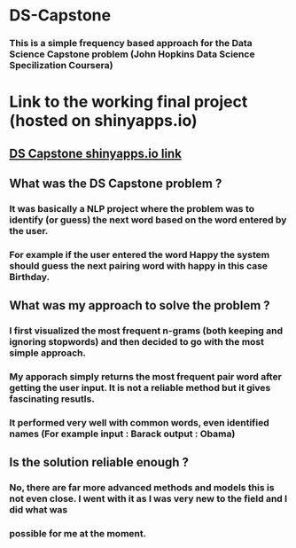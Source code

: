 # DS-Capstone
### This is a simple frequency based approach for the Data Science Capstone problem (John Hopkins Data Science Specilization Coursera) 

# Link to the working final project (hosted on shinyapps.io)
## [DS Capstone shinyapps.io link](https://aashay.shinyapps.io/Text_Predictor/)


## What was the DS Capstone problem ?
### It was basically a NLP project where the problem was to identify (or guess) the next word based on the word entered by the user.
### For example if the user entered the word Happy the system should guess the next pairing word with happy in this case Birthday.

## What was my approach to solve the problem ?
### I first visualized the most frequent n-grams (both keeping and ignoring stopwords) and then decided to go with the most simple approach.
### My apporach simply returns the most frequent pair word after getting the user input. It is not a reliable method but it gives fascinating resutls.
### It performed very well with common words, even identified names (For example input : Barack output : Obama) 

## Is the solution reliable enough ? 
### No, there are far more advanced methods and models this is not even close. I went with it as I was very new to the field and I did what was 
### possible for me at the moment.
